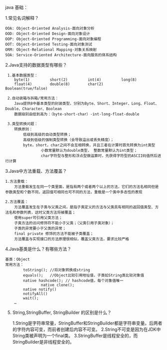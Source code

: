 

java 基础：

1.常见名词解释？

    OOA: Object-Oriented Analysis-面向对象分析
    OOD: Object-Oriented Design-面向对象设计
    OOP: Object-Oriented Programming-面向对象编程
    OOT: Object-Oriented Testing-面向对象测试
    ORM: Object-Relational Mapping-对象关系映射
    SOA: Service-Oriented Architecture-面向服务的体系结构

2.Java支持的数据类型有哪些？

     1.基本数据类型：
        byte(1) 		short(2)		 int(4) 		long(8)
        float(4) 		double(8) 	 	 char(2) 		Boolean(true/false)

     2.自动装箱与拆箱/常用方法：
        Java提供8中基本类型的封装类型，分别为Byte、Short、Integer、Long、Float、Double、Character、Boolean
        数据级别由低到高为：（byte-short-char）-int-long-float-double

     3.类型转换问题：
        转换原则：
            低级到高级的自动类型转换；
            高级到低级的强制类型转换（会导致溢出或丢失精度）；
            byte，short，char之间不会互相转换，并且三者在计算时首先转换为int类型
                    小数常量默认为double类型， 整数常量默认为int类型；
                    char字符型与整形和浮点型做运算时，先获得字符型的ASCII码值然后进行计算


3.Java中方法重载、方法覆盖？

    1.方法重载：
	    方法重载发生在同一个类里面，是指有两个或者两个以上的方法，它们的方法名相同但是参数类型和个数不同，返回值可相同也可不同的方法，重载是一个类中多态性的表现

    2.方法覆盖：
        方法覆盖发生在子类与父类之间，是指子类定义的方法与父类具有相同的返回值类型、方法名和参数列表，这时父类方法将被覆盖；
        使用super可引用父类方法；
        子类方法的访问修饰符不能小于父类；（父类引用子类对象）；
        子类的异常要小于父类的异常；
        final private 修饰的方法不能被子类覆盖；
        方法覆盖与实现接口的方法原理很相似，覆盖父类方法，要求比较严格

4.Java基类是什么？有哪些方法？

	基类：Object
	常用方法：
            toString();	//将对象转换成string
            equals(); 	//Object比较引用地址值，子类如String类比较对象值
            native hashcode(); // hashcode值，每个对象值唯一
                    native clone();
            native notify()
            notifyAll()
            wait();
		…

5. String,StringBuffer, StringBuilder 的区别是什么？

    1.String是字符串常量，StringBuffer和StringBuilder都是字符串变量。后两者的字符内容可变，而前者创建后内容不可变。
    2.String不可变是因为在JDK中String类被声明为一个final类。
    3.StringBuffer是线程安全的，而StringBuilder是非线程安全的。
